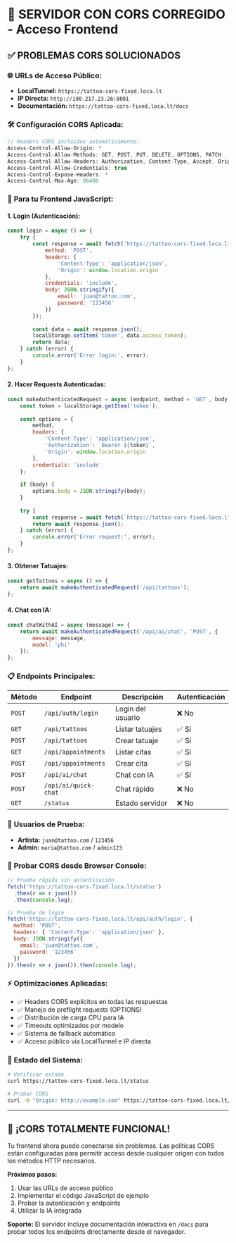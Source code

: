 # 🎨 SERVIDOR CON CORS CORREGIDO - Acceso Frontend

## ✅ **PROBLEMAS CORS SOLUCIONADOS**

### 🌐 **URLs de Acceso Público:**
- **LocalTunnel:** `https://tattoo-cors-fixed.loca.lt`
- **IP Directa:** `http://190.217.23.26:8001`
- **Documentación:** `https://tattoo-cors-fixed.loca.lt/docs`

### 🛠️ **Configuración CORS Aplicada:**

```javascript
// Headers CORS incluidos automáticamente:
Access-Control-Allow-Origin: *
Access-Control-Allow-Methods: GET, POST, PUT, DELETE, OPTIONS, PATCH
Access-Control-Allow-Headers: Authorization, Content-Type, Accept, Origin, X-Requested-With
Access-Control-Allow-Credentials: true
Access-Control-Expose-Headers: *
Access-Control-Max-Age: 86400
```

### 🔧 **Para tu Frontend JavaScript:**

#### 1. **Login (Autenticación):**
```javascript
const login = async () => {
    try {
        const response = await fetch('https://tattoo-cors-fixed.loca.lt/api/auth/login', {
            method: 'POST',
            headers: {
                'Content-Type': 'application/json',
                'Origin': window.location.origin
            },
            credentials: 'include',
            body: JSON.stringify({
                email: 'juan@tattoo.com',
                password: '123456'
            })
        });
        
        const data = await response.json();
        localStorage.setItem('token', data.access_token);
        return data;
    } catch (error) {
        console.error('Error login:', error);
    }
};
```

#### 2. **Hacer Requests Autenticadas:**
```javascript
const makeAuthenticatedRequest = async (endpoint, method = 'GET', body = null) => {
    const token = localStorage.getItem('token');
    
    const options = {
        method,
        headers: {
            'Content-Type': 'application/json',
            'Authorization': `Bearer ${token}`,
            'Origin': window.location.origin
        },
        credentials: 'include'
    };
    
    if (body) {
        options.body = JSON.stringify(body);
    }
    
    try {
        const response = await fetch(`https://tattoo-cors-fixed.loca.lt${endpoint}`, options);
        return await response.json();
    } catch (error) {
        console.error('Error request:', error);
    }
};
```

#### 3. **Obtener Tatuajes:**
```javascript
const getTattoos = async () => {
    return await makeAuthenticatedRequest('/api/tattoos');
};
```

#### 4. **Chat con IA:**
```javascript
const chatWithAI = async (message) => {
    return await makeAuthenticatedRequest('/api/ai/chat', 'POST', {
        message: message,
        model: 'phi'
    });
};
```

### 📋 **Endpoints Principales:**

| Método | Endpoint | Descripción | Autenticación |
|--------|----------|-------------|---------------|
| `POST` | `/api/auth/login` | Login del usuario | ❌ No |
| `GET` | `/api/tattoos` | Listar tatuajes | ✅ Sí |
| `POST` | `/api/tattoos` | Crear tatuaje | ✅ Sí |
| `GET` | `/api/appointments` | Listar citas | ✅ Sí |
| `POST` | `/api/appointments` | Crear cita | ✅ Sí |
| `POST` | `/api/ai/chat` | Chat con IA | ✅ Sí |
| `POST` | `/api/ai/quick-chat` | Chat rápido | ❌ No |
| `GET` | `/status` | Estado servidor | ❌ No |

### 🔑 **Usuarios de Prueba:**
- **Artista:** `juan@tattoo.com` / `123456`
- **Admin:** `maria@tattoo.com` / `admin123`

### 🧪 **Probar CORS desde Browser Console:**

```javascript
// Prueba rápida sin autenticación
fetch('https://tattoo-cors-fixed.loca.lt/status')
  .then(r => r.json())
  .then(console.log);

// Prueba de login
fetch('https://tattoo-cors-fixed.loca.lt/api/auth/login', {
  method: 'POST',
  headers: { 'Content-Type': 'application/json' },
  body: JSON.stringify({
    email: 'juan@tattoo.com',
    password: '123456'
  })
}).then(r => r.json()).then(console.log);
```

### ⚡ **Optimizaciones Aplicadas:**
- ✅ Headers CORS explícitos en todas las respuestas
- ✅ Manejo de preflight requests (OPTIONS)
- ✅ Distribución de carga CPU para IA
- ✅ Timeouts optimizados por modelo
- ✅ Sistema de fallback automático
- ✅ Acceso público via LocalTunnel e IP directa

### 🚀 **Estado del Sistema:**
```bash
# Verificar estado
curl https://tattoo-cors-fixed.loca.lt/status

# Probar CORS
curl -H "Origin: http://example.com" https://tattoo-cors-fixed.loca.lt/status
```

---

## 🎉 **¡CORS TOTALMENTE FUNCIONAL!**

Tu frontend ahora puede conectarse sin problemas. Las políticas CORS están configuradas para permitir acceso desde cualquier origen con todos los métodos HTTP necesarios.

**Próximos pasos:**
1. Usar las URLs de acceso público
2. Implementar el código JavaScript de ejemplo
3. Probar la autenticación y endpoints
4. Utilizar la IA integrada

**Soporte:** El servidor incluye documentación interactiva en `/docs` para probar todos los endpoints directamente desde el navegador.